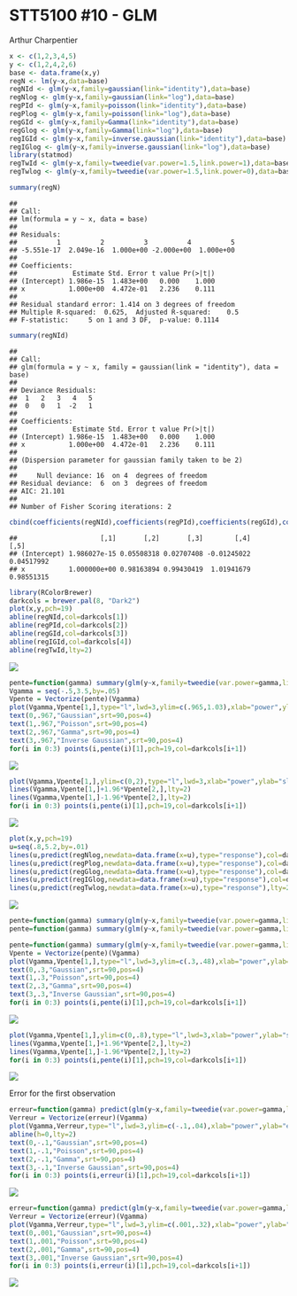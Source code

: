 STT5100 \#10 - GLM
================
Arthur Charpentier

``` r
x <- c(1,2,3,4,5)
y <- c(1,2,4,2,6)
base <- data.frame(x,y)
regN <- lm(y~x,data=base)
regNId <- glm(y~x,family=gaussian(link="identity"),data=base)
regNlog <- glm(y~x,family=gaussian(link="log"),data=base)
regPId <- glm(y~x,family=poisson(link="identity"),data=base)
regPlog <- glm(y~x,family=poisson(link="log"),data=base)
regGId <- glm(y~x,family=Gamma(link="identity"),data=base)
regGlog <- glm(y~x,family=Gamma(link="log"),data=base)
regIGId <- glm(y~x,family=inverse.gaussian(link="identity"),data=base)
regIGlog <- glm(y~x,family=inverse.gaussian(link="log"),data=base)
library(statmod)
regTwId <- glm(y~x,family=tweedie(var.power=1.5,link.power=1),data=base)
regTwlog <- glm(y~x,family=tweedie(var.power=1.5,link.power=0),data=base)
```

``` r
summary(regN)
```

    ## 
    ## Call:
    ## lm(formula = y ~ x, data = base)
    ## 
    ## Residuals:
    ##          1          2          3          4          5 
    ## -5.551e-17  2.049e-16  1.000e+00 -2.000e+00  1.000e+00 
    ## 
    ## Coefficients:
    ##              Estimate Std. Error t value Pr(>|t|)
    ## (Intercept) 1.986e-15  1.483e+00   0.000    1.000
    ## x           1.000e+00  4.472e-01   2.236    0.111
    ## 
    ## Residual standard error: 1.414 on 3 degrees of freedom
    ## Multiple R-squared:  0.625,  Adjusted R-squared:    0.5 
    ## F-statistic:     5 on 1 and 3 DF,  p-value: 0.1114

``` r
summary(regNId)
```

    ## 
    ## Call:
    ## glm(formula = y ~ x, family = gaussian(link = "identity"), data = base)
    ## 
    ## Deviance Residuals: 
    ##  1   2   3   4   5  
    ##  0   0   1  -2   1  
    ## 
    ## Coefficients:
    ##              Estimate Std. Error t value Pr(>|t|)
    ## (Intercept) 1.986e-15  1.483e+00   0.000    1.000
    ## x           1.000e+00  4.472e-01   2.236    0.111
    ## 
    ## (Dispersion parameter for gaussian family taken to be 2)
    ## 
    ##     Null deviance: 16  on 4  degrees of freedom
    ## Residual deviance:  6  on 3  degrees of freedom
    ## AIC: 21.101
    ## 
    ## Number of Fisher Scoring iterations: 2

``` r
cbind(coefficients(regNId),coefficients(regPId),coefficients(regGId),coefficients(regIGId),coefficients(regTwId))
```

    ##                     [,1]       [,2]       [,3]        [,4]       [,5]
    ## (Intercept) 1.986027e-15 0.05508318 0.02707408 -0.01245022 0.04517992
    ## x           1.000000e+00 0.98163894 0.99430419  1.01941679 0.98551315

``` r
library(RColorBrewer)
darkcols = brewer.pal(8, "Dark2")
plot(x,y,pch=19)
abline(regNId,col=darkcols[1])
abline(regPId,col=darkcols[2])
abline(regGId,col=darkcols[3])
abline(regIGId,col=darkcols[4])
abline(regTwId,lty=2)
```

![](STT5100-10_files/figure-markdown_github/unnamed-chunk-2-1.png)

``` r
pente=function(gamma) summary(glm(y~x,family=tweedie(var.power=gamma,link.power=1),data=base))$coefficients[2,1:2]
Vgamma = seq(-.5,3.5,by=.05)
Vpente = Vectorize(pente)(Vgamma)
plot(Vgamma,Vpente[1,],type="l",lwd=3,ylim=c(.965,1.03),xlab="power",ylab="slope")
text(0,.967,"Gaussian",srt=90,pos=4)
text(1,.967,"Poisson",srt=90,pos=4)
text(2,.967,"Gamma",srt=90,pos=4)
text(3,.967,"Inverse Gaussian",srt=90,pos=4)
for(i in 0:3) points(i,pente(i)[1],pch=19,col=darkcols[i+1])
```

![](STT5100-10_files/figure-markdown_github/unnamed-chunk-2-2.png)

``` r
plot(Vgamma,Vpente[1,],ylim=c(0,2),type="l",lwd=3,xlab="power",ylab="slope")
lines(Vgamma,Vpente[1,]+1.96*Vpente[2,],lty=2)
lines(Vgamma,Vpente[1,]-1.96*Vpente[2,],lty=2)
for(i in 0:3) points(i,pente(i)[1],pch=19,col=darkcols[i+1])
```

![](STT5100-10_files/figure-markdown_github/unnamed-chunk-2-3.png)

``` r
plot(x,y,pch=19)
u=seq(.8,5.2,by=.01)
lines(u,predict(regNlog,newdata=data.frame(x=u),type="response"),col=darkcols[1])
lines(u,predict(regPlog,newdata=data.frame(x=u),type="response"),col=darkcols[2])
lines(u,predict(regGlog,newdata=data.frame(x=u),type="response"),col=darkcols[3])
lines(u,predict(regIGlog,newdata=data.frame(x=u),type="response"),col=darkcols[4])
lines(u,predict(regTwlog,newdata=data.frame(x=u),type="response"),lty=2)
```

![](STT5100-10_files/figure-markdown_github/unnamed-chunk-3-1.png)

``` r
pente=function(gamma) summary(glm(y~x,family=tweedie(var.power=gamma,link.power=1),data=base))$coefficients[2,1:2]
pente=function(gamma) summary(glm(y~x,family=tweedie(var.power=gamma,link.power=1),data=base))$coefficients[2,1:2]

pente=function(gamma) summary(glm(y~x,family=tweedie(var.power=gamma,link.power=0),data=base))$coefficients[2,1:2]
Vpente = Vectorize(pente)(Vgamma)
plot(Vgamma,Vpente[1,],type="l",lwd=3,ylim=c(.3,.48),xlab="power",ylab="slope")
text(0,.3,"Gaussian",srt=90,pos=4)
text(1,.3,"Poisson",srt=90,pos=4)
text(2,.3,"Gamma",srt=90,pos=4)
text(3,.3,"Inverse Gaussian",srt=90,pos=4)
for(i in 0:3) points(i,pente(i)[1],pch=19,col=darkcols[i+1])
```

![](STT5100-10_files/figure-markdown_github/unnamed-chunk-3-2.png)

``` r
plot(Vgamma,Vpente[1,],ylim=c(0,.8),type="l",lwd=3,xlab="power",ylab="slope")
lines(Vgamma,Vpente[1,]+1.96*Vpente[2,],lty=2)
lines(Vgamma,Vpente[1,]-1.96*Vpente[2,],lty=2)
for(i in 0:3) points(i,pente(i)[1],pch=19,col=darkcols[i+1])
```

![](STT5100-10_files/figure-markdown_github/unnamed-chunk-3-3.png)

Error for the first observation

``` r
erreur=function(gamma) predict(glm(y~x,family=tweedie(var.power=gamma,link.power=1),data=base),newdata=data.frame(x=1),type="response")-y[x==1] 
Verreur = Vectorize(erreur)(Vgamma)
plot(Vgamma,Verreur,type="l",lwd=3,ylim=c(-.1,.04),xlab="power",ylab="error")
abline(h=0,lty=2)
text(0,-.1,"Gaussian",srt=90,pos=4)
text(1,-.1,"Poisson",srt=90,pos=4)
text(2,-.1,"Gamma",srt=90,pos=4)
text(3,-.1,"Inverse Gaussian",srt=90,pos=4)
for(i in 0:3) points(i,erreur(i)[1],pch=19,col=darkcols[i+1])
```

![](STT5100-10_files/figure-markdown_github/unnamed-chunk-4-1.png)

``` r
erreur=function(gamma) predict(glm(y~x,family=tweedie(var.power=gamma,link.power=0),data=base),newdata=data.frame(x=1),type="response")-y[x==1] 
Verreur = Vectorize(erreur)(Vgamma)
plot(Vgamma,Verreur,type="l",lwd=3,ylim=c(.001,.32),xlab="power",ylab="error")
text(0,.001,"Gaussian",srt=90,pos=4)
text(1,.001,"Poisson",srt=90,pos=4)
text(2,.001,"Gamma",srt=90,pos=4)
text(3,.001,"Inverse Gaussian",srt=90,pos=4)
for(i in 0:3) points(i,erreur(i)[1],pch=19,col=darkcols[i+1])
```

![](STT5100-10_files/figure-markdown_github/unnamed-chunk-4-2.png)
